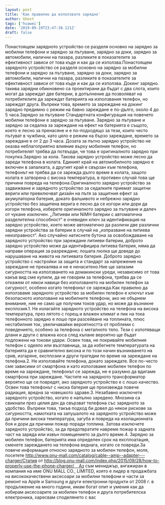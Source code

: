 ```yaml
---
layout: post
title: 'Как правилно да използвате зарядно'
author: Ghost
tags: ['huawei']
date: '2019-09-19T23:47:38.121Z'
draft: false
---
```


Понастоящем зарядното устройство се разделя основно на зарядно за мобилни телефони и зарядно за пътуване, зарядно за доки, зарядно за автомобили, налични на пазара, разликите в показателите за ефективност зависи от това къде и как да се използва.Понастоящем зарядното устройство се разделя основно на зарядно за мобилни телефони и зарядно за пътуване, зарядно за доки, зарядно за автомобили, налични на пазара, разликите в показателите за ефективност зависи от това къде и как да се използва. Докинг зарядно. такива зарядни обикновено са проектирани да бъдат с два слота, които могат да зареждат две батерии, в допълнение да позволяват на потребителите да зареждат батерията на използвания телефон, но зареждат друга. Въпреки това, времето за зареждане на докинг зарядно предимно с режим на бавно зареждане е по-дълго, около 4 до 5 часа.Зарядно за пътуване Стандартната конфигурация на повечето мобилни телефони е зарядно за пътуване. Зарядно за пътуване и зарядно за седалка за зареждане на ефект на батерията е същото, което е лесно за пренасяне и е по-подходящо за тези, които често пътуват в чужбина, като цяло е режим на бързо зареждане, времето за зареждане е от 2 до 3 часа. Дозата за пътно зарядно устройство не оказва неблагоприятно влияние върху мобилния телефон, но потребителят трябва да потвърди, че това е оригиналното зарядно при покупка.Зарядно за кола. Такова зарядно устройство може лесно да зареди телефона в колата. Единият край на автомобилното зарядно е включен в запалката, а другият край е свързан към телефона, телефонът не трябва да се зарежда дълго време в колата, защото колата е затворена с висока температура, в противен случай това ще причини повреда на телефона.Оригиналното зарядно устройство за задвижване и зарядното устройство за седалките приемат защитни вериги или превключват дизайн на пътя за защитния ефект за акумулаторна батерия, докато фалшивото и небрежно зарядно устройство без защитена верига е лесно да се изгори или дори да изгори телефона, изберете оригиналното зарядно за пътуване и далеч от чукане изключен. „Литиеви или NiMH батерии с автоматична разделителна способност“ е очевиден ключ за идентификация на зарядно устройство, което може автоматично да различи две различни зарядни устройства за батерии в случай на „изпразване на литиева неизправност“. Ако случайно натиснете бутона за освобождаване на зарядното устройство при зареждане литиеви батерии, доброто зарядно устройство може да идентифицира литиева батерия, няма да направи операция за разреждане; лошата люлка ще доведе до нарушаване на живота на литиевата батерия. Доброто зарядно устройство с настройки за защита и стандарт за напрежение на зареждане не прекалява и не е ненаситено.Ние ще запазим сигурността на използването на домакински уреди, независимо от това какъв вид сме купили, да не говорим за телефона, трябва да се откажем от някои навици без използването на мобилен телефон за сигурност, особено когато телефонът се зарежда.Как правилно да използваме зарядното устройство за мобилен телефон е ключът към безопасното използване на мобилните телефони, ако не обърнем внимание, ние не само ще получим токов удар, но може да възникне експлозия.1. Не излагайте зарядното устройство на телефона на висока температура, през лятото с горещ и влажен климат и пик на тока телефонното зарядно е лошо при разсейване на топлината, плюс нестабилния ток, увеличавайки вероятността от проблеми с поведението, особено за телефона с металното тяло. Тези с изпотяващи длани и други с влажна коса след къпане вероятно ще бъдат подложени на токови удари. Освен това, не покривайте мобилния телефон с одеяло или възглавница, за да избегнете температурата на батерията да е сравнително висока и по този начин възникването на срив, изгаряне, експлозии и други трагедии по време на зареждане на телефона.2. Не използвайте телефона, докато зареждате. Все по-често сме зависими от смартфона и като използваме мобилен телефон по време на зареждане, телефонът се зарежда, не е разумно да вдигаме смартфона при зареждане. Частите на зарядното трансформатор вероятно ще се повредят, ако зарядното устройство е с лошо качество. Освен това телефонът с ниска батерия ще произвежда повече радиация, вредна за човешкото здраве.3. Незабавно изключете зарядното устройство, когато е напълно заредено. Мнозина са свикнали през целия ден да свързват телефона със зарядното за удобство. Въпреки това, такъв подход би довел до някои рискове за сигурността, намотката на запушалото на зарядното устройство може да причини висока температура, загуба и повреда на изолационната боя и дори да причини пожар поради топлина. Затова изключете зарядното устройство, за да предотвратите навреме пожар в задната част на заряда или извън помещението за дълго време.4. Зарядно за мобилен телефон, батерията има определен срок на експлоатация, сменете зареждането на телефона веднага, когато се повреди.За повече информация относно зарядното за мобилен телефон, моля, посетете http://www.onu-mall.com/catalog/cable--amp--adapter---charger/Статия от http://blog.onu-mall.com/index.php/2015/09/28/how-to-properly-use-the-phone-charger/    Аз съм мениджър, ангажиран в компания на име ONU MALL CO., LIMITED, която е лидер в продажбата на висококачествени аксесоари за мобилни телефони и части за ремонт на Apple и Samsung и други електронни продукти от 2008 г. в продължение на много години, имам богат опит и умения как да избирам аксесоарите за мобилен телефон и друга потребителска електроника, харесвам споделянето с вас
